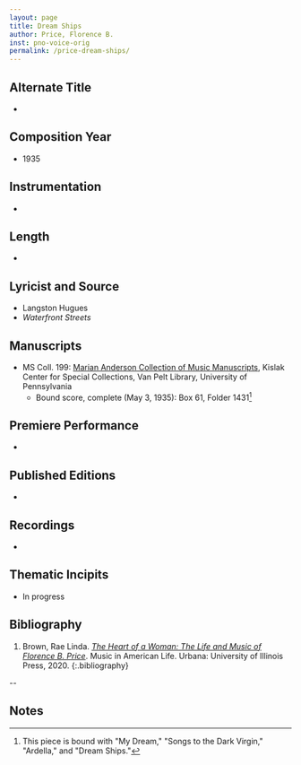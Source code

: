 ```yaml
---
layout: page
title: Dream Ships
author: Price, Florence B.
inst: pno-voice-orig
permalink: /price-dream-ships/
---
```


## Alternate Title
- 

## Composition Year
- 1935

## Instrumentation
- 

## Length
- 

## Lyricist and Source
- Langston Hugues
- *Waterfront Streets*

## Manuscripts
- MS Coll. 199: <a href="https://www.library.upenn.edu/detail/collection/marian-anderson-collection" target="_blank">Marian Anderson Collection of Music Manuscripts</a>, Kislak Center for Special Collections, Van Pelt Library, University of Pennsylvania
    * Bound score, complete (May 3, 1935): Box 61, Folder 1431[^fn1]

## Premiere Performance
- 

## Published Editions
- 

## Recordings
- 

## Thematic Incipits
- In progress

## Bibliography
1. Brown, Rae Linda. <a href="https://www.worldcat.org/title/1122800180" target="_blank">*The Heart of a Woman: The Life and Music of Florence B. Price*</a>. Music in American Life. Urbana: University of Illinois Press, 2020.
{:.bibliography}

--

## Notes
[^fn1]: This piece is bound with "My Dream," "Songs to the Dark Virgin," "Ardella," and "Dream Ships."